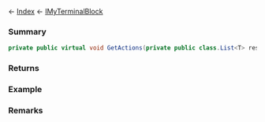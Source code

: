 ← [Index](Api-Index) ← [IMyTerminalBlock](Sandbox.ModAPI.Ingame.IMyTerminalBlock)

### Summary

```csharp
private public virtual void GetActions(private public class.List<T> resultList, private public sealed class.Func<T, TResult> collect)
```

### Returns

### Example

### Remarks


